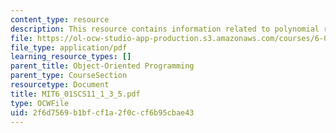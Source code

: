 ```yaml
---
content_type: resource
description: This resource contains information related to polynomial representations.
file: https://ol-ocw-studio-app-production.s3.amazonaws.com/courses/6-01sc-introduction-to-electrical-engineering-and-computer-science-i-spring-2011/2f6d7569b1bfcf1a2f0ccf6b95cbae43_MIT6_01SCS11_1_3_5.pdf
file_type: application/pdf
learning_resource_types: []
parent_title: Object-Oriented Programming
parent_type: CourseSection
resourcetype: Document
title: MIT6_01SCS11_1_3_5.pdf
type: OCWFile
uid: 2f6d7569-b1bf-cf1a-2f0c-cf6b95cbae43
---
```

